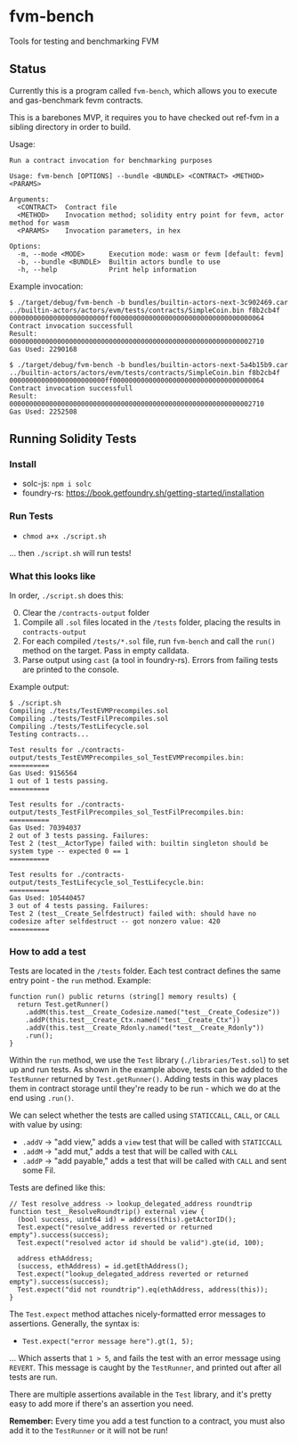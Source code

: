 # fvm-bench
Tools for testing and benchmarking FVM

## Status

Currently this is a program called `fvm-bench`, which allows you to execute and gas-benchmark
fevm contracts.

This is a barebones MVP, it requires you to have checked out ref-fvm in a sibling directory
in order to build.

Usage:
```
Run a contract invocation for benchmarking purposes

Usage: fvm-bench [OPTIONS] --bundle <BUNDLE> <CONTRACT> <METHOD> <PARAMS>

Arguments:
  <CONTRACT>  Contract file
  <METHOD>    Invocation method; solidity entry point for fevm, actor method for wasm
  <PARAMS>    Invocation parameters, in hex

Options:
  -m, --mode <MODE>      Execution mode: wasm or fevm [default: fevm]
  -b, --bundle <BUNDLE>  Builtin actors bundle to use
  -h, --help             Print help information
```

Example invocation:
```
$ ./target/debug/fvm-bench -b bundles/builtin-actors-next-3c902469.car ../builtin-actors/actors/evm/tests/contracts/SimpleCoin.bin f8b2cb4f 000000000000000000000000ff00000000000000000000000000000000000064
Contract invocation successfull
Result: 0000000000000000000000000000000000000000000000000000000000002710
Gas Used: 2290168

$ ./target/debug/fvm-bench -b bundles/builtin-actors-next-5a4b15b9.car ../builtin-actors/actors/evm/tests/contracts/SimpleCoin.bin f8b2cb4f 000000000000000000000000ff00000000000000000000000000000000000064
Contract invocation successfull
Result: 0000000000000000000000000000000000000000000000000000000000002710
Gas Used: 2252508
```

## Running Solidity Tests

### Install

* solc-js: `npm i solc`
* foundry-rs: https://book.getfoundry.sh/getting-started/installation

### Run Tests

* `chmod a+x ./script.sh`

... then `./script.sh` will run tests!

### What this looks like

In order, `./script.sh` does this:

0. Clear the `/contracts-output` folder
1. Compile all `.sol` files located in the `/tests` folder, placing the results in `contracts-output`
2. For each compiled `/tests/*.sol` file, run `fvm-bench` and call the `run()` method on the target. Pass in empty calldata.
3. Parse output using `cast` (a tool in foundry-rs). Errors from failing tests are printed to the console.

Example output:
```
$ ./script.sh 
Compiling ./tests/TestEVMPrecompiles.sol
Compiling ./tests/TestFilPrecompiles.sol
Compiling ./tests/TestLifecycle.sol
Testing contracts...
 
Test results for ./contracts-output/tests_TestEVMPrecompiles_sol_TestEVMPrecompiles.bin:
==========
Gas Used: 9156564
1 out of 1 tests passing.
==========
 
Test results for ./contracts-output/tests_TestFilPrecompiles_sol_TestFilPrecompiles.bin:
==========
Gas Used: 70394037
2 out of 3 tests passing. Failures:
Test 2 (test__ActorType) failed with: builtin singleton should be system type -- expected 0 == 1
==========
 
Test results for ./contracts-output/tests_TestLifecycle_sol_TestLifecycle.bin:
==========
Gas Used: 105440457
3 out of 4 tests passing. Failures:
Test 2 (test__Create_Selfdestruct) failed with: should have no codesize after selfdestruct -- got nonzero value: 420
==========

```

### How to add a test

Tests are located in the `/tests` folder. Each test contract defines the same entry point - the `run` method. Example:

```solidity
function run() public returns (string[] memory results) {
  return Test.getRunner()
    .addM(this.test__Create_Codesize.named("test__Create_Codesize"))
    .addP(this.test__Create_Ctx.named("test__Create_Ctx"))
    .addV(this.test__Create_Rdonly.named("test__Create_Rdonly"))
    .run();
}
```

Within the `run` method, we use the `Test` library (`./libraries/Test.sol`) to set up and run tests. As shown in the example above, tests can be added to the `TestRunner` returned by `Test.getRunner()`. Adding tests in this way places them in contract storage until they're ready to be run - which we do at the end using `.run()`.

We can select whether the tests are called using `STATICCALL`, `CALL`, or `CALL` with value by using:
* `.addV` -> "add view," adds a `view` test that will be called with `STATICCALL`
* `.addM` -> "add mut," adds a test that will be called with `CALL`
* `.addP` -> "add payable," adds a test that will be called with `CALL` and sent some Fil.

Tests are defined like this:

```solidity
// Test resolve_address -> lookup_delegated_address roundtrip
function test__ResolveRoundtrip() external view {
  (bool success, uint64 id) = address(this).getActorID();
  Test.expect("resolve_address reverted or returned empty").success(success);
  Test.expect("resolved actor id should be valid").gte(id, 100);

  address ethAddress;
  (success, ethAddress) = id.getEthAddress();
  Test.expect("lookup_delegated_address reverted or returned empty").success(success);
  Test.expect("did not roundtrip").eq(ethAddress, address(this));
}
```

The `Test.expect` method attaches nicely-formatted error messages to assertions. Generally, the syntax is:
* `Test.expect("error message here").gt(1, 5);`

... Which asserts that `1 > 5`, and fails the test with an error message using `REVERT`. This message is caught by the `TestRunner`, and printed out after all tests are run.

There are multiple assertions available in the `Test` library, and it's pretty easy to add more if there's an assertion you need.

**Remember:** Every time you add a test function to a contract, you must also add it to the `TestRunner` or it will not be run!